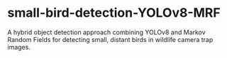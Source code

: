 # small-bird-detection-YOLOv8-MRF
 A hybrid object detection approach combining YOLOv8 and Markov Random Fields for detecting small, distant birds in wildlife camera trap images.
